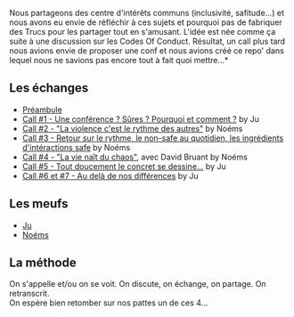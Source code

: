 Nous partageons des centre d'intérêts communs (inclusivité, safitude…) et nous avons eu envie de réfléchir à ces sujets et pourquoi pas de fabriquer des Trucs pour les partager tout en s'amusant. L'idée est née comme ça suite à une discussion sur les Codes Of Conduct. Résultat, un call plus tard nous avions envie de proposer une conf et nous avions créé ce repo' dans lequel nous ne savions pas encore tout à fait quoi mettre…*

## Les échanges
- [Préambule](compte-rendus-call/preambule.md)
- [Call #1 - Une conférence ? Sûres ? Pourquoi et comment ?](https://github.com/Julia-barbelane/des-conf-entre-meufs/blob/master/call-1.md) by Ju 
- [Call #2 - "La violence c'est le rythme des autres"](compte-rendus-call/call-2.md) by Noéms
- [Call #3 - Retour sur le rythme, le non-safe au quotidien, les ingrédients d'intéractions safe](https://github.com/Julia-barbelane/des-conf-entre-meufs/blob/master/compte-rendus-call/call-3.md) by Noéms 
- [Call #4 - "La vie naît du chaos"](compte-rendus-call/call-4.md), avec David Bruant by Noéms 
- [Call #5 - Tout doucement le concret se dessine...](compte-rendus-call/call-5.md) by Ju 
- [Call #6 et #7 - Au delà de nos différences](compte-rendus-call/call-6-et-7.md) by Ju

## Les meufs
- [Ju](https://github.com/Julia-barbelane)   
- [Noéms](https://github.com/noeems)

## La méthode
On s'appelle et/ou on se voit. On discute, on échange, on partage. On retranscrit.   
On espère bien retomber sur nos pattes un de ces 4...



